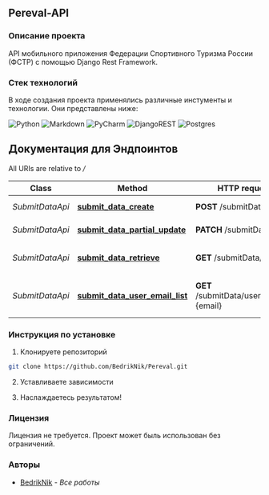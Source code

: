 ## Pereval-API

### Описание проекта

API мобильного приложения Федерации Спортивного Туризма России (ФСТР) с помощью Django Rest Framework. 

### Стек технологий 

В ходе создания проекта применялись различные инстументы и технологии. Они представлены ниже:

![Python](https://img.shields.io/badge/python-3670A0?style=for-the-badge&logo=python&logoColor=ffdd54)
![Markdown](https://img.shields.io/badge/markdown-%23000000.svg?style=for-the-badge&logo=markdown&logoColor=white)
![PyCharm](https://img.shields.io/badge/pycharm-143?style=for-the-badge&logo=pycharm&logoColor=black&color=black&labelColor=green)
![DjangoREST](https://img.shields.io/badge/DJANGO-REST-ff1709?style=for-the-badge&logo=django&logoColor=white&color=ff1709&labelColor=gray)
![Postgres](https://img.shields.io/badge/postgres-%23316192.svg?style=for-the-badge&logo=postgresql&logoColor=white)

## Документация для Эндпоинтов 

All URIs are relative to */*

Class | Method | HTTP request | Description
------------ | ------------- | ------------- | -------------
*SubmitDataApi* | [**submit_data_create**](docs/SubmitDataApi.md#submit_data_create) | **POST** /submitData | Добавление перевала
*SubmitDataApi* | [**submit_data_partial_update**](docs/SubmitDataApi.md#submit_data_partial_update) | **PATCH** /submitData/{id}/ |  Редактирование перевала
*SubmitDataApi* | [**submit_data_retrieve**](docs/SubmitDataApi.md#submit_data_retrieve) | **GET** /submitData/{id}/ | Извлечение данных о перевале
*SubmitDataApi* | [**submit_data_user_email_list**](docs/SubmitDataApi.md#submit_data_user_email_list) | **GET** /submitData/user__email&#x3D;{email} | Извлечение списка перевалов пользователя

### Инструкция по установке 

1. Клонируете репозиторий

```sh
git clone https://github.com/BedrikNik/Pereval.git
```
2. Уставливаете зависимости

3. Наслаждаетесь результатом!

### Лицензия

Лицензия не требуется. Проект может быль использован без ограничений. 

### Авторы

* [BedrikNik](https://https://github.com/BedrikNik/) - *Все работы*
